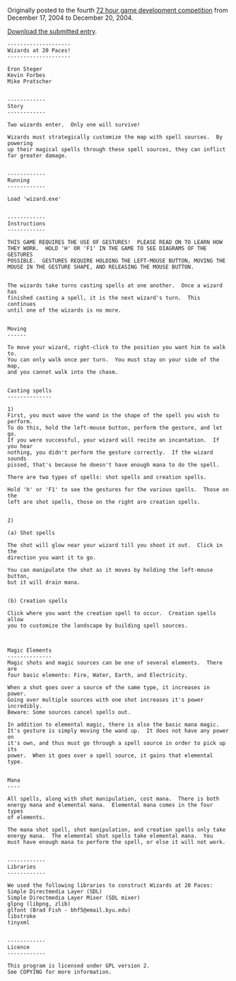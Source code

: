Originally posted to the fourth [72 hour game development competition](https://github.com/featherless/72hourgdc)
from December 17, 2004 to December 20, 2004.

[Download the submitted entry](https://github.com/72hourgdc-2004-december/wands/archive/submission.zip).

    --------------------
    Wizards at 20 Paces!
    --------------------

    Eron Steger
    Kevin Forbes
    Mike Pratscher


    ------------
    Story
    ------------

    Two wizards enter.  Only one will survive!

    Wizards must strategically customize the map with spell sources.  By powering
    up their magical spells through these spell sources, they can inflict
    far greater damage.


    ------------
    Running
    ------------

    Load 'wizard.exe'


    ------------
    Instructions
    ------------

    THIS GAME REQUIRES THE USE OF GESTURES!  PLEASE READ ON TO LEARN HOW
    THEY WORK.  HOLD 'H' OR 'F1' IN THE GAME TO SEE DIAGRAMS OF THE GESTURES 
    POSSIBLE.  GESTURES REQUIRE HOLDING THE LEFT-MOUSE BUTTON, MOVING THE
    MOUSE IN THE GESTURE SHAPE, AND RELEASING THE MOUSE BUTTON.


    The wizards take turns casting spells at one another.  Once a wizard has
    finished casting a spell, it is the next wizard's turn.  This continues
    until one of the wizards is no more.


    Moving
    ------

    To move your wizard, right-click to the position you want him to walk to.
    You can only walk once per turn.  You must stay on your side of the map,
    and you cannot walk into the chasm.


    Casting spells
    --------------

    1)
    First, you must wave the wand in the shape of the spell you wish to perform.
    To do this, hold the left-mouse button, perform the gesture, and let go.
    If you were successful, your wizard will recite an incantation.  If you hear
    nothing, you didn't perform the gesture correctly.  If the wizard sounds
    pissed, that's because he doesn't have enough mana to do the spell.

    There are two types of spells: shot spells and creation spells.

    Hold 'h' or 'F1' to see the gestures for the various spells.  Those on the
    left are shot spells, those on the right are creation spells.


    2)

    (a) Shot spells

    The shot will glow near your wizard till you shoot it out.  Click in the
    direction you want it to go.

    You can manipulate the shot as it moves by holding the left-mouse button, 
    but it will drain mana.


    (b) Creation spells

    Click where you want the creation spell to occur.  Creation spells allow 
    you to customize the landscape by building spell sources.



    Magic Elements
    --------------
    Magic shots and magic sources can be one of several elements.  There are
    four basic elements: Fire, Water, Earth, and Electricity.

    When a shot goes over a source of the same type, it increases in power.
    Going over multiple sources with one shot increases it's power incredibly.
    Beware: Some sources cancel spells out.

    In addition to elemental magic, there is also the basic mana magic.
    It's gesture is simply moving the wand up.  It does not have any power on 
    it's own, and thus must go through a spell source in order to pick up its 
    power.  When it goes over a spell source, it gains that elemental type.


    Mana
    ----

    All spells, along with shot manipulation, cost mana.  There is both
    energy mana and elemental mana.  Elemental mana comes in the four types
    of elements.

    The mana shot spell, shot manipulation, and creation spells only take
    energy mana.  The elemental shot spells take elemental mana.  You
    must have enough mana to perform the spell, or else it will not work.


    ------------
    Libraries
    ------------

    We used the following libraries to construct Wizards at 20 Paces:
    Simple Directmedia Layer (SDL)
    Simple Directmedia Layer Mixer (SDL mixer)
    glpng (libpng, zlib)
    glfont (Brad Fish - bhf5@email.byu.edu)
    libstroke 
    tinyxml


    ------------
    Licence
    ------------

    This program is licensed under GPL version 2.
    See COPYING for more information.

